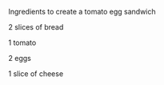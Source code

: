 Ingredients to create a tomato egg sandwich
  
  2 slices of bread

  1 tomato

  2 eggs

  1 slice of cheese